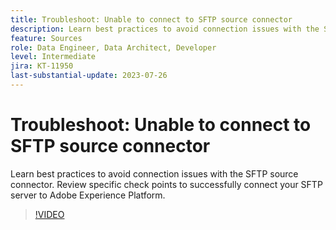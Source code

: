 ```yaml
---
title: Troubleshoot: Unable to connect to SFTP source connector
description: Learn best practices to avoid connection issues with the SFTP source connector. Review specific check points to successfully connect your SFTP server to Adobe Experience Platform.
feature: Sources
role: Data Engineer, Data Architect, Developer
level: Intermediate
jira: KT-11950
last-substantial-update: 2023-07-26
---
```

# Troubleshoot: Unable to connect to SFTP source connector

Learn best practices to avoid connection issues with the SFTP source connector. Review specific check points to successfully connect your SFTP server to Adobe Experience Platform.

>[!VIDEO](https://video.tv.adobe.com/v/3416134?learn=on)